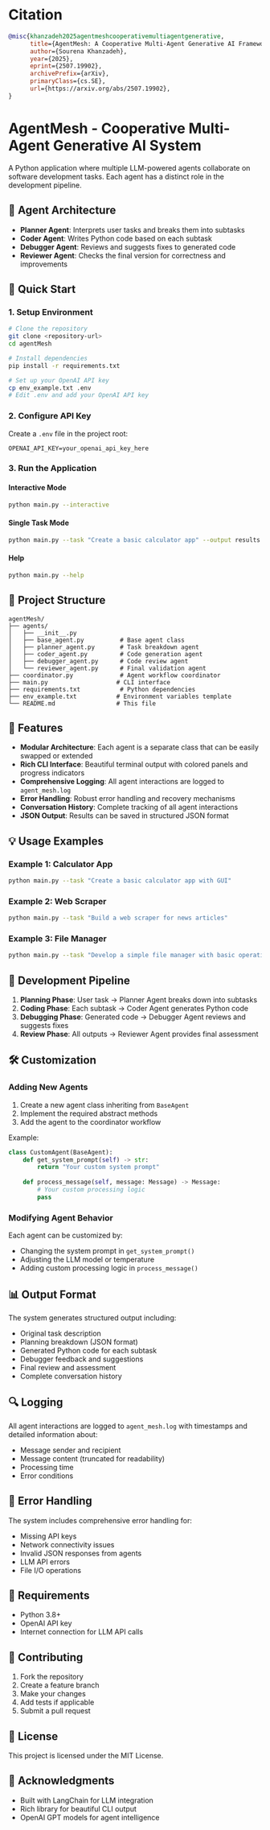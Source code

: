 # Citation
```bibtex
@misc{khanzadeh2025agentmeshcooperativemultiagentgenerative,
      title={AgentMesh: A Cooperative Multi-Agent Generative AI Framework for Software Development Automation}, 
      author={Sourena Khanzadeh},
      year={2025},
      eprint={2507.19902},
      archivePrefix={arXiv},
      primaryClass={cs.SE},
      url={https://arxiv.org/abs/2507.19902}, 
}
```
# AgentMesh - Cooperative Multi-Agent Generative AI System

A Python application where multiple LLM-powered agents collaborate on software development tasks. Each agent has a distinct role in the development pipeline.

## 🤖 Agent Architecture

- **Planner Agent**: Interprets user tasks and breaks them into subtasks
- **Coder Agent**: Writes Python code based on each subtask
- **Debugger Agent**: Reviews and suggests fixes to generated code
- **Reviewer Agent**: Checks the final version for correctness and improvements

## 🚀 Quick Start

### 1. Setup Environment

```bash
# Clone the repository
git clone <repository-url>
cd agentMesh

# Install dependencies
pip install -r requirements.txt

# Set up your OpenAI API key
cp env_example.txt .env
# Edit .env and add your OpenAI API key
```

### 2. Configure API Key

Create a `.env` file in the project root:
```
OPENAI_API_KEY=your_openai_api_key_here
```

### 3. Run the Application

#### Interactive Mode
```bash
python main.py --interactive
```

#### Single Task Mode
```bash
python main.py --task "Create a basic calculator app" --output results.json
```

#### Help
```bash
python main.py --help
```

## 📁 Project Structure

```
agentMesh/
├── agents/
│   ├── __init__.py
│   ├── base_agent.py          # Base agent class
│   ├── planner_agent.py       # Task breakdown agent
│   ├── coder_agent.py         # Code generation agent
│   ├── debugger_agent.py      # Code review agent
│   └── reviewer_agent.py      # Final validation agent
├── coordinator.py             # Agent workflow coordinator
├── main.py                   # CLI interface
├── requirements.txt           # Python dependencies
├── env_example.txt           # Environment variables template
└── README.md                 # This file
```

## 🔧 Features

- **Modular Architecture**: Each agent is a separate class that can be easily swapped or extended
- **Rich CLI Interface**: Beautiful terminal output with colored panels and progress indicators
- **Comprehensive Logging**: All agent interactions are logged to `agent_mesh.log`
- **Error Handling**: Robust error handling and recovery mechanisms
- **Conversation History**: Complete tracking of all agent interactions
- **JSON Output**: Results can be saved in structured JSON format

## 💡 Usage Examples

### Example 1: Calculator App
```bash
python main.py --task "Create a basic calculator app with GUI"
```

### Example 2: Web Scraper
```bash
python main.py --task "Build a web scraper for news articles"
```

### Example 3: File Manager
```bash
python main.py --task "Develop a simple file manager with basic operations"
```

## 🔄 Development Pipeline

1. **Planning Phase**: User task → Planner Agent breaks down into subtasks
2. **Coding Phase**: Each subtask → Coder Agent generates Python code
3. **Debugging Phase**: Generated code → Debugger Agent reviews and suggests fixes
4. **Review Phase**: All outputs → Reviewer Agent provides final assessment

## 🛠️ Customization

### Adding New Agents

1. Create a new agent class inheriting from `BaseAgent`
2. Implement the required abstract methods
3. Add the agent to the coordinator workflow

Example:
```python
class CustomAgent(BaseAgent):
    def get_system_prompt(self) -> str:
        return "Your custom system prompt"
    
    def process_message(self, message: Message) -> Message:
        # Your custom processing logic
        pass
```

### Modifying Agent Behavior

Each agent can be customized by:
- Changing the system prompt in `get_system_prompt()`
- Adjusting the LLM model or temperature
- Adding custom processing logic in `process_message()`

## 📊 Output Format

The system generates structured output including:
- Original task description
- Planning breakdown (JSON format)
- Generated Python code for each subtask
- Debugger feedback and suggestions
- Final review and assessment
- Complete conversation history

## 🔍 Logging

All agent interactions are logged to `agent_mesh.log` with timestamps and detailed information about:
- Message sender and recipient
- Message content (truncated for readability)
- Processing time
- Error conditions

## 🚨 Error Handling

The system includes comprehensive error handling for:
- Missing API keys
- Network connectivity issues
- Invalid JSON responses from agents
- LLM API errors
- File I/O operations

## 📝 Requirements

- Python 3.8+
- OpenAI API key
- Internet connection for LLM API calls

## 🤝 Contributing

1. Fork the repository
2. Create a feature branch
3. Make your changes
4. Add tests if applicable
5. Submit a pull request

## 📄 License

This project is licensed under the MIT License.

## 🙏 Acknowledgments

- Built with LangChain for LLM integration
- Rich library for beautiful CLI output
- OpenAI GPT models for agent intelligence 
